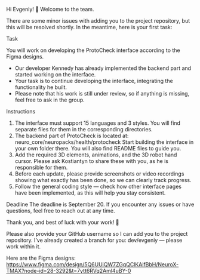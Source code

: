 Hi Evgeniy! 👋 Welcome to the team.



There are some minor issues with adding you to the project repository, but this will be resolved shortly. In the meantime, here is your first task:



Task



You will work on developing the ProtoCheck interface according to the Figma designs.



- Our developer Kennedy has already implemented the backend part and started working on the interface.
- Your task is to continue developing the interface, integrating the functionality he built.
- Please note that his work is still under review, so if anything is missing, feel free to ask in the group.



Instructions



1. The interface must support 15 languages and 3 styles. You will find separate files for them in the corresponding directories.
2. The backend part of ProtoCheck is located at:
neuro_core/neuropacks/health/protocheck
Start building the interface in your own folder there. You will also find README files to guide you.
3. Add the required 3D elements, animations, and the 3D robot hand cursor. Please ask Kostiantyn to share these with you, as he is responsible for them.
4. Before each update, please provide screenshots or video recordings showing what exactly has been done, so we can clearly track progress.
5. Follow the general coding style — check how other interface pages have been implemented, as this will help you stay consistent.



Deadline
The deadline is September 20. If you encounter any issues or have questions, feel free to reach out at any time.



Thank you, and best of luck with your work! 🚀

Please also provide your GitHub username so I can add you to the project repository.
I’ve already created a branch for you: dev/evgeniy — please work within it.



Here are the Figma designs:
https://www.figma.com/design/5Q6UUiQW7ZGqQClKAifBbH/NeuroX-TMAX?node-id=28-3292&t=7ytt6RVq2Aml4uBY-0